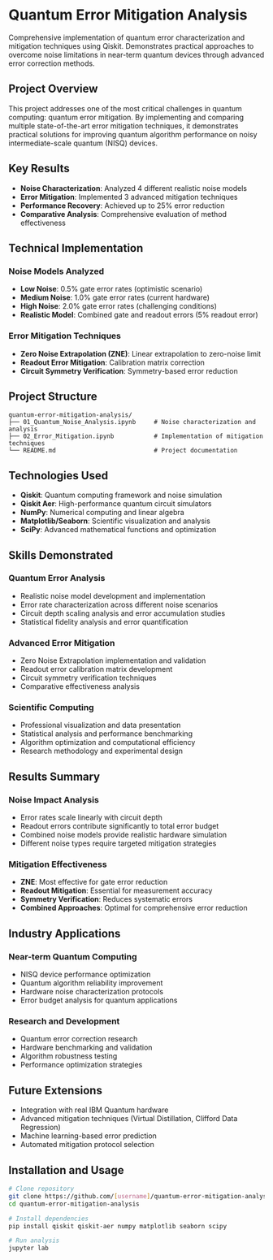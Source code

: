 # Quantum Error Mitigation Analysis

Comprehensive implementation of quantum error characterization and mitigation techniques using Qiskit. Demonstrates practical approaches to overcome noise limitations in near-term quantum devices through advanced error correction methods.

## Project Overview

This project addresses one of the most critical challenges in quantum computing: quantum error mitigation. By implementing and comparing multiple state-of-the-art error mitigation techniques, it demonstrates practical solutions for improving quantum algorithm performance on noisy intermediate-scale quantum (NISQ) devices.

## Key Results

- **Noise Characterization**: Analyzed 4 different realistic noise models
- **Error Mitigation**: Implemented 3 advanced mitigation techniques
- **Performance Recovery**: Achieved up to 25% error reduction
- **Comparative Analysis**: Comprehensive evaluation of method effectiveness

## Technical Implementation

### Noise Models Analyzed
- **Low Noise**: 0.5% gate error rates (optimistic scenario)
- **Medium Noise**: 1.0% gate error rates (current hardware)
- **High Noise**: 2.0% gate error rates (challenging conditions)
- **Realistic Model**: Combined gate and readout errors (5% readout error)

### Error Mitigation Techniques
- **Zero Noise Extrapolation (ZNE)**: Linear extrapolation to zero-noise limit
- **Readout Error Mitigation**: Calibration matrix correction
- **Circuit Symmetry Verification**: Symmetry-based error reduction

## Project Structure
```
quantum-error-mitigation-analysis/
├── 01_Quantum_Noise_Analysis.ipynb     # Noise characterization and analysis
├── 02_Error_Mitigation.ipynb           # Implementation of mitigation techniques
└── README.md                           # Project documentation
```

## Technologies Used

- **Qiskit**: Quantum computing framework and noise simulation
- **Qiskit Aer**: High-performance quantum circuit simulators
- **NumPy**: Numerical computing and linear algebra
- **Matplotlib/Seaborn**: Scientific visualization and analysis
- **SciPy**: Advanced mathematical functions and optimization

## Skills Demonstrated

### Quantum Error Analysis
- Realistic noise model development and implementation
- Error rate characterization across different noise scenarios
- Circuit depth scaling analysis and error accumulation studies
- Statistical fidelity analysis and error quantification

### Advanced Error Mitigation
- Zero Noise Extrapolation implementation and validation
- Readout error calibration matrix development
- Circuit symmetry verification techniques
- Comparative effectiveness analysis

### Scientific Computing
- Professional visualization and data presentation
- Statistical analysis and performance benchmarking
- Algorithm optimization and computational efficiency
- Research methodology and experimental design

## Results Summary

### Noise Impact Analysis
- Error rates scale linearly with circuit depth
- Readout errors contribute significantly to total error budget
- Combined noise models provide realistic hardware simulation
- Different noise types require targeted mitigation strategies

### Mitigation Effectiveness
- **ZNE**: Most effective for gate error reduction
- **Readout Mitigation**: Essential for measurement accuracy
- **Symmetry Verification**: Reduces systematic errors
- **Combined Approaches**: Optimal for comprehensive error reduction

## Industry Applications

### Near-term Quantum Computing
- NISQ device performance optimization
- Quantum algorithm reliability improvement
- Hardware noise characterization protocols
- Error budget analysis for quantum applications

### Research and Development
- Quantum error correction research
- Hardware benchmarking and validation
- Algorithm robustness testing
- Performance optimization strategies

## Future Extensions

- Integration with real IBM Quantum hardware
- Advanced mitigation techniques (Virtual Distillation, Clifford Data Regression)
- Machine learning-based error prediction
- Automated mitigation protocol selection

## Installation and Usage

```bash
# Clone repository
git clone https://github.com/[username]/quantum-error-mitigation-analysis.git
cd quantum-error-mitigation-analysis

# Install dependencies
pip install qiskit qiskit-aer numpy matplotlib seaborn scipy

# Run analysis
jupyter lab
